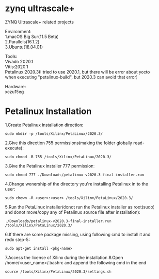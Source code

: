 # zynq ultrascale+
ZYNQ Ultrascale+ related projects

Environment:  
1.macOS Big Sur(11.5 Beta)  
2.Parallels(16.1.2)  
3.Ubuntu(18.04.01)  
  
Tools:  
Vivado 2020.1  
Vitis:2020.1  
Petalinux:2020.3(I tried to use 2020.1, but there will be error about yocto when executing "petalinux-build", but 2020.3 can avoid that error)
  
Hardware:  
xczu15eg
  
# Petalinux Installation  
1.Create Petalinux installation direction:  
```
sudo mkdir -p /tools/Xilinx/PetaLinux/2020.3/
```
2.Give this direction 755 permissions(making the folder globally read-execute):  
```
sudo chmod -R 755 /tools/Xilinx/PetaLinux/2020.3/
```
3.Give the Petalinux installer 777 permission:  
```
sudo chmod 777 ./Downloads/petalinux-v2020.3-final-installer.run
```
4.Change wonership of the directory you're installing Petalinux in to the user:  
```
sudo chown -R <user>:<user> /tools/Xilinx/PetaLinux/2020.3/
```
5.Run the PetaLinux installer(donot run the Petalinux installer as root(sudo) and donot move/copy any of Petalinux source file after installation):  
```
./Downloads/petalinux-v2020.3-final-installer.run /tools/Xilinx/PetaLinux/2020.3/
```
6.If there are some package missing, using following cmd to install it and redo step-5:  
```
sudo apt-get install <pkg-name>
```
7.Access the license of Xilinx during the installation
8.Open /home/<user_name>/.bashrc and append the following cmd in the end
```
source /tools/Xilinx/PetaLinux/2020.3/settings.sh
```

